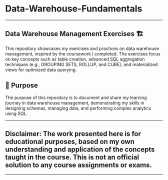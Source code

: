 # **Data-Warehouse-Fundamentals**
---

## **Data Warehouse Management Exercises 🏗️**

This repository showcases my exercises and practices on data warehouse management, inspired by the coursework I completed. The exercises focus on key concepts such as table creation, advanced SQL aggregation techniques (e.g., GROUPING SETS, ROLLUP, and CUBE), and materialized views for optimized data querying.

## 🎯 **Purpose**
The purpose of this repository is to document and share my learning journey in data warehouse management, demonstrating my skills in designing schemas, managing data, and performing complex analytics using SQL.

---

## **Disclaimer:** The work presented here is for educational purposes, based on my own understanding and application of the concepts taught in the course. This is not an official solution to any course assignments or exams.

---
